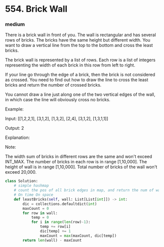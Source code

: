 # 554. Brick Wall
### medium
There is a brick wall in front of you. The wall is rectangular and has several rows of bricks. The bricks have the same height but different width. You want to draw a vertical line from the top to the bottom and cross the least bricks.

The brick wall is represented by a list of rows. Each row is a list of integers representing the width of each brick in this row from left to right.

If your line go through the edge of a brick, then the brick is not considered as crossed. You need to find out how to draw the line to cross the least bricks and return the number of crossed bricks.

You cannot draw a line just along one of the two vertical edges of the wall, in which case the line will obviously cross no bricks.

 

Example:

Input: [[1,2,2,1],
        [3,1,2],
        [1,3,2],
        [2,4],
        [3,1,2],
        [1,3,1,1]]

Output: 2

Explanation: 

 

Note:

The width sum of bricks in different rows are the same and won't exceed INT_MAX.
The number of bricks in each row is in range [1,10,000]. The height of wall is in range [1,10,000]. Total number of bricks of the wall won't exceed 20,000.
```python
class Solution:
    # simple hashmap
    # count the pos of all brick edges in map, and return the num of walls - edge with most appearance
    # On time On space
    def leastBricks(self, wall: List[List[int]]) -> int:
        dic = collections.defaultdict(int)
        maxCount = 0
        for row in wall:
            temp = 0
            for i in range(len(row)-1):
                temp += row[i]
                dic[temp] += 1
                maxCount = max(maxCount, dic[temp])
        return len(wall) - maxCount
```